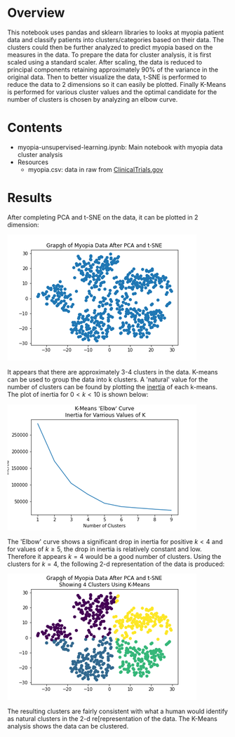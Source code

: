 # Overview
This notebook uses pandas and sklearn libraries to looks at myopia patient data and classify patients into clusters/categories based on their data. The clusters could then be further analyzed to predict myopia based on the measures in the data. To prepare the data for cluster analysis, it is first scaled using a standard scaler. After scaling, the data is reduced to principal components retaining approximately 90% of the variance in the original data. Then to better visualize the data, t-SNE is performed to reduce the data to 2 dimensions so it can easily be plotted. Finally K-Means is performed for various cluster values and the optimal candidate for the number of clusters is chosen by analyzing an elbow curve.
# Contents
- myopia-unsupervised-learning.ipynb: Main notebook with myopia data cluster analysis
- Resources
    - myopia.csv: data in raw from [ClinicalTrials.gov](https://clinicaltrials.gov/ct2/show/NCT00000169)
# Results
After completing PCA and t-SNE on the data, it can be plotted in 2 dimension:
 
![reduced data figure](Assets/reduced-data-fig.png)
 
It appears that there are approximately 3-4 clusters in the data. K-means can be used to group the data into k clusters. A 'natural' value for the number of clusters can be found by plotting the [inertia](https://www.codecademy.com/learn/machine-learning/modules/dspath-clustering/cheatsheet) of each k-means. The plot of inertia for $0<k<10$ is shown below:
 
![elbow curve](Assets/elbow-curve.png)
 
The 'Elbow' curve shows a significant drop in inertia for positive $k<4$ and for values of $k\geq5$, the drop in inertia is relatively constant and low. Therefore it appears $k=4$ would be a good number of clusters. Using the clusters for $k=4$, the following 2-d representation of the data is produced:
 
![clusters fig](Assets/clusters-fig.png)
 
The resulting clusters are fairly consistent with what a human would identify as natural clusters in the 2-d re[representation of the data. The K-Means analysis shows the data can be clustered.